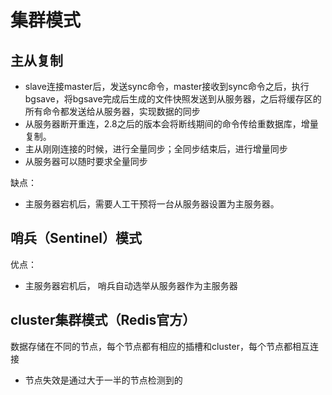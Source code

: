 # 集群模式

## 主从复制

+ slave连接master后，发送sync命令，master接收到sync命令之后，执行bgsave，将bgsave完成后生成的文件快照发送到从服务器，之后将缓存区的所有命令都发送给从服务器，实现数据的同步
+ 从服务器断开重连，2.8之后的版本会将断线期间的命令传给重数据库，增量复制。
+ 主从刚刚连接的时候，进行全量同步；全同步结束后，进行增量同步
+ 从服务器可以随时要求全量同步

缺点：

+ 主服务器宕机后，需要人工干预将一台从服务器设置为主服务器。



## 哨兵（Sentinel）模式

优点：

+ 主服务器宕机后， 哨兵自动选举从服务器作为主服务器



## cluster集群模式（Redis官方）

数据存储在不同的节点，每个节点都有相应的插槽和cluster，每个节点都相互连接

+ 节点失效是通过大于一半的节点检测到的



